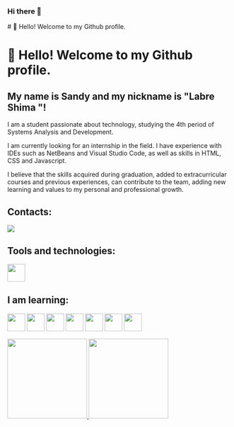 ### Hi there 👋

<!--
**SandyLabre/SandyLabre** is a ✨ _special_ ✨ repository because its `README.md` (this file) appears on your GitHub profile.

Here are some ideas to get you started:

- 🔭 I’m currently working on ...
- 🌱 I’m currently learning ...
- 👯 I’m looking to collaborate on ...
- 🤔 I’m looking for help with ...
- 💬 Ask me about ...
- 📫 How to reach me: ...
- 😄 Pronouns: ...
- ⚡ Fun fact: ...
--> # 👋 Hello! Welcome to my Github profile.
# 👋 Hello! Welcome to my Github profile.
## My name is Sandy and my nickname is "Labre Shima "!

I am a student passionate about technology, studying the 4th period of Systems Analysis and Development.

I am currently looking for an internship in the field. I have experience with IDEs such as NetBeans and Visual Studio Code, as well as skills in HTML, CSS and Javascript.

I believe that the skills acquired during graduation, added to extracurricular courses and previous experiences, can contribute to the team, adding new learning and values ​​to my personal and professional growth.

## Contacts:
<div>
<a href="https://www.linkedin.com/in/sandy-labre-shima-7a705b276/" target="_blank"><img loading="lazy" src="https://img.shields.io/badge/-LinkedIn-%230077B5?style=for-the-badge&logo=linkedin&logoColor=white" target="_blank"></a>   
</div>

## Tools and technologies: 
<img src="https://cdn.jsdelivr.net/gh/devicons/devicon@latest/icons/vscode/vscode-original-wordmark.svg" width="40" height="40"/>
          

## I am learning:
<img src="https://cdn.jsdelivr.net/gh/devicons/devicon@latest/icons/html5/html5-original-wordmark.svg" width="40" height="40"/> <img src="https://cdn.jsdelivr.net/gh/devicons/devicon@latest/icons/css3/css3-original-wordmark.svg" width="40" height="40" /> <img src="https://cdn.jsdelivr.net/gh/devicons/devicon@latest/icons/javascript/javascript-original.svg" width="40" height="40" /> <img src="https://cdn.jsdelivr.net/gh/devicons/devicon@latest/icons/python/python-original.svg" width="40" height="40" /> <img src="https://cdn.jsdelivr.net/gh/devicons/devicon@latest/icons/csharp/csharp-original.svg" width="40" height="40" /> <img src="https://cdn.jsdelivr.net/gh/devicons/devicon@latest/icons/azuresqldatabase/azuresqldatabase-original.svg" width="40" height="40" /> <img loading="lazy" src="https://cdn.jsdelivr.net/gh/devicons/devicon/icons/java/java-original-wordmark.svg" width="40" height="40"/>
          

<div>
<a href="https://github.com/SandyLabre">
<img loading="lazy" height="180em" src="https://github-readme-stats.vercel.app/api/top-langs/?username=SandyLabre&layout=compact&langs_count=7&theme=dracula"/>
<img loading="lazy" height="180em" src="https://github-readme-stats.vercel.app/api?username=SandyLabre&show_icons=true&theme=dracula&include_all_commits=true&count_private=true"/>
</div>





   
          

